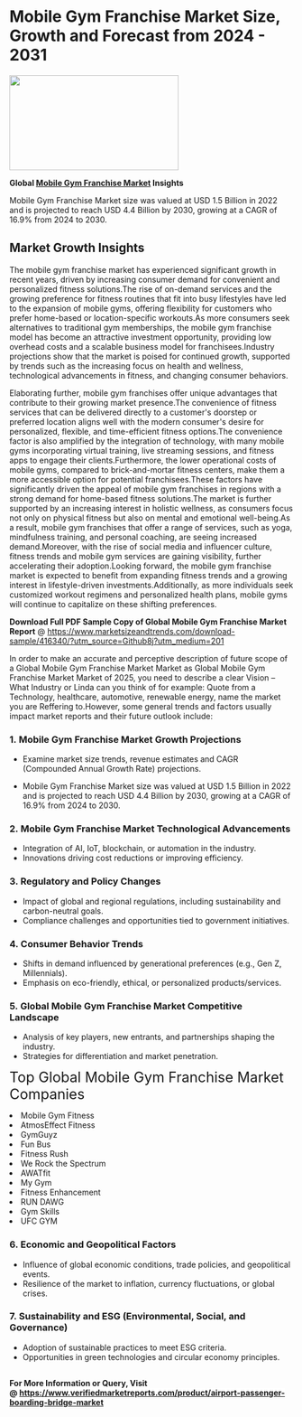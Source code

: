 <H1>Mobile Gym Franchise Market Size, Growth and Forecast from 2024 - 2031</H1><img class="aligncenter size-medium wp-image-584254" src="https://thirdeyenews.in/wp-content/uploads/2024/09/Global-Market-Research-300x168.jpeg" alt="" width="300" height="168" /><p><strong>Global&nbsp;<a href="https://www.marketsizeandtrends.com/download-sample/416340/?utm_source=Github8j?utm_medium=201">Mobile Gym Franchise Market</a> Insights</strong></p><p>Mobile Gym Franchise Market size was valued at USD 1.5 Billion in 2022 and is projected to reach USD 4.4 Billion by 2030, growing at a CAGR of 16.9% from 2024 to 2030.</p><p><h2>Market Growth Insights</h2> <p>The mobile gym franchise market has experienced significant growth in recent years, driven by increasing consumer demand for convenient and personalized fitness solutions.The rise of on-demand services and the growing preference for fitness routines that fit into busy lifestyles have led to the expansion of mobile gyms, offering flexibility for customers who prefer home-based or location-specific workouts.As more consumers seek alternatives to traditional gym memberships, the mobile gym franchise model has become an attractive investment opportunity, providing low overhead costs and a scalable business model for franchisees.Industry projections show that the market is poised for continued growth, supported by trends such as the increasing focus on health and wellness, technological advancements in fitness, and changing consumer behaviors.</p> <p>Elaborating further, mobile gym franchises offer unique advantages that contribute to their growing market presence.The convenience of fitness services that can be delivered directly to a customer's doorstep or preferred location aligns well with the modern consumer's desire for personalized, flexible, and time-efficient fitness options.The convenience factor is also amplified by the integration of technology, with many mobile gyms incorporating virtual training, live streaming sessions, and fitness apps to engage their clients.Furthermore, the lower operational costs of mobile gyms, compared to brick-and-mortar fitness centers, make them a more accessible option for potential franchisees.These factors have significantly driven the appeal of mobile gym franchises in regions with a strong demand for home-based fitness solutions.The market is further supported by an increasing interest in holistic wellness, as consumers focus not only on physical fitness but also on mental and emotional well-being.As a result, mobile gym franchises that offer a range of services, such as yoga, mindfulness training, and personal coaching, are seeing increased demand.Moreover, with the rise of social media and influencer culture, fitness trends and mobile gym services are gaining visibility, further accelerating their adoption.Looking forward, the mobile gym franchise market is expected to benefit from expanding fitness trends and a growing interest in lifestyle-driven investments.Additionally, as more individuals seek customized workout regimens and personalized health plans, mobile gyms will continue to capitalize on these shifting preferences.</p> <p><span class=""><strong>Download Full PDF Sample Copy of Global Mobile Gym Franchise Market Report</strong> @ <a href="https://www.marketsizeandtrends.com/download-sample/416340/?utm_source=Github8j?utm_medium=201" target="_blank">https://www.marketsizeandtrends.com/download-sample/416340/?utm_source=Github8j?utm_medium=201</a></span></p><p>In order to make an accurate and perceptive description of future scope of a Global&nbsp;Mobile Gym Franchise Market Market as Global&nbsp;Mobile Gym Franchise Market Market of 2025, you need to describe a clear Vision &ndash; What Industry or Linda can you think of for example: Quote from a Technology, healthcare, automotive, renewable energy, name the market you are Reffering to.However, some general trends and factors usually impact market reports and their future outlook include:</p><h3>1.&nbsp;<strong>Mobile Gym Franchise Market Growth Projections</strong></h3><ul><li>Examine market size trends, revenue estimates and CAGR (Compounded Annual Growth Rate) projections.</li><li><p>Mobile Gym Franchise Market size was valued at USD 1.5 Billion in 2022 and is projected to reach USD 4.4 Billion by 2030, growing at a CAGR of 16.9% from 2024 to 2030.</p></li></ul><h3>2.&nbsp;<strong>Mobile Gym Franchise Market Technological Advancements</strong></h3><ul><li>Integration of AI, IoT, blockchain, or automation in the industry.</li><li>Innovations driving cost reductions or improving efficiency.</li></ul><h3>3.&nbsp;<strong>Regulatory and Policy Changes</strong></h3><ul><li>Impact of global and regional regulations, including sustainability and carbon-neutral goals.</li><li>Compliance challenges and opportunities tied to government initiatives.</li></ul><h3>4.&nbsp;<strong>Consumer Behavior Trends</strong></h3><ul><li>Shifts in demand influenced by generational preferences (e.g., Gen Z, Millennials).</li><li>Emphasis on eco-friendly, ethical, or personalized products/services.</li></ul><h3>5.&nbsp;<strong>Global Mobile Gym Franchise Market Competitive Landscape</strong></h3><ul><li>Analysis of key players, new entrants, and partnerships shaping the industry.</li><li>Strategies for differentiation and market penetration.</li></ul><p data-pm-slice="1 1 []"><span style="color: inherit; font-family: inherit; font-size: 25px;">Top Global Mobile Gym Franchise Market Companies</span></p><div class="" data-test-id=""><p><li>Mobile Gym Fitness</li><li> AtmosEffect Fitness</li><li> GymGuyz</li><li> Fun Bus</li><li> Fitness Rush</li><li> We Rock the Spectrum</li><li> AWATfit</li><li> My Gym</li><li> Fitness Enhancement</li><li> RUN DAWG</li><li> Gym Skills</li><li> UFC GYM</li></p></div><h3>6.&nbsp;<strong>Economic and Geopolitical Factors</strong></h3><ul><li>Influence of global economic conditions, trade policies, and geopolitical events.</li><li>Resilience of the market to inflation, currency fluctuations, or global crises.</li></ul><h3>7.&nbsp;<strong>Sustainability and ESG (Environmental, Social, and Governance)</strong></h3><ul><li>Adoption of sustainable practices to meet ESG criteria.</li><li>Opportunities in green technologies and circular economy principles.</li></ul><h2><strong style="font-size: 14px;">For More Information or Query, Visit @&nbsp;</strong><a style="background-color: #ffffff; font-size: 14px;" href="https://www.marketsizeandtrends.com/report/mobile-gym-franchise-market/" target="_blank">https://www.verifiedmarketreports.com/product/airport-passenger-boarding-bridge-market</a></h2>